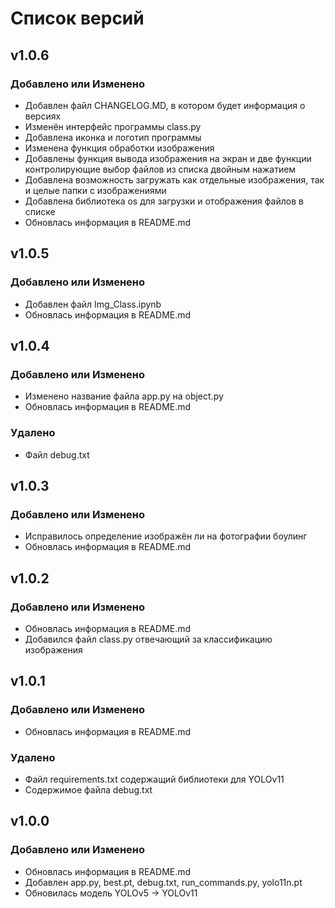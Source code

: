 # Список версий

## v1.0.6

### Добавлено или Изменено
- Добавлен файл CHANGELOG.MD, в котором будет информация о версиях
- Изменён интерфейс программы class.py
- Добавлена иконка и логотип программы
- Изменена функция обработки изображения
- Добавлены функция вывода изображения на экран и две функции контролирующие выбор файлов из списка двойным нажатием
- Добавлена возможность загружать как отдельные изображения, так и целые папки с изображениями
- Добавлена библиотека os для загрузки и отображения файлов в списке
- Обновлась информация в README.md

## v1.0.5

### Добавлено или Изменено
- Добавлен файл Img_Class.ipynb
- Обновлась информация в README.md

## v1.0.4

### Добавлено или Изменено
- Изменено название файла app.py на object.py 
- Обновлась информация в README.md

### Удалено
- Файл debug.txt

## v1.0.3

### Добавлено или Изменено
- Исправилось определение изображён ли на фотографии боулинг
- Обновлась информация в README.md

## v1.0.2

### Добавлено или Изменено
- Обновлась информация в README.md
- Добавился файл class.py отвечающий за классификацию изображения

## v1.0.1

### Добавлено или Изменено
- Обновлась информация в README.md

### Удалено
- Файл requirements.txt содержащий библиотеки для YOLOv11
- Содержимое файла debug.txt

## v1.0.0

### Добавлено или Изменено
- Обновлась информация в README.md
- Добавлен app.py, best.pt, debug.txt, run_commands.py, yolo11n.pt
- Обновилась модель YOLOv5 -> YOLOv11